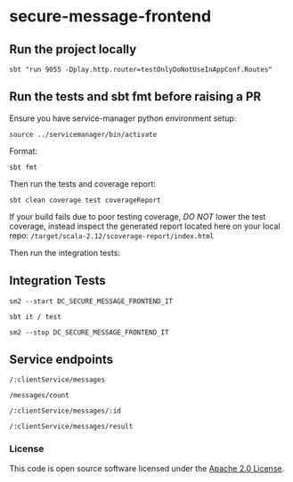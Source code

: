 # secure-message-frontend

## Run the project locally 

`sbt "run 9055 -Dplay.http.router=testOnlyDoNotUseInAppConf.Routes"`

## Run the tests and sbt fmt before raising a PR

Ensure you have service-manager python environment setup:

`source ../servicemanager/bin/activate`

Format:

`sbt fmt`

Then run the tests and coverage report:

`sbt clean coverage test coverageReport`

If your build fails due to poor testing coverage, *DO NOT* lower the test coverage, instead inspect the generated report located here on your local repo: `/target/scala-2.12/scoverage-report/index.html`

Then run the integration tests:

## Integration Tests
`sm2 --start DC_SECURE_MESSAGE_FRONTEND_IT`

`sbt it / test`

`sm2 --stop DC_SECURE_MESSAGE_FRONTEND_IT`

## Service endpoints
 `/:clientService/messages`                                          

  `/messages/count`                                        

  `/:clientService/messages/:id`                                     

  `/:clientService/messages/result`


### License

This code is open source software licensed under the [Apache 2.0 License]("http://www.apache.org/licenses/LICENSE-2.0.html").

